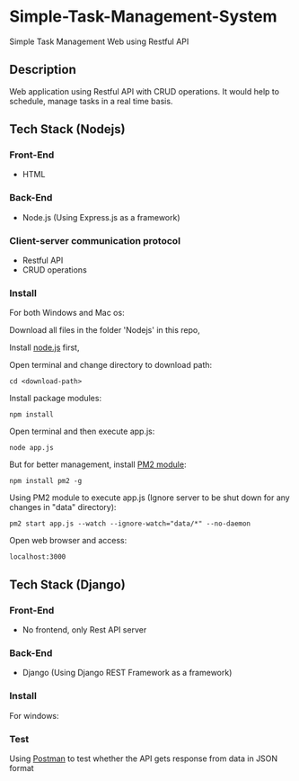 # Simple-Task-Management-System
Simple Task Management Web using Restful API

## Description
Web application using Restful API with CRUD operations. It would help to schedule, manage tasks in a real time basis.

## Tech Stack (Nodejs)
### Front-End
* HTML
### Back-End
* Node.js (Using Express.js as a framework)
### Client-server communication protocol
* Restful API
* CRUD operations
### Install 
For both Windows and Mac os:

Download all files in the folder 'Nodejs' in this repo,

Install [node.js](https://nodejs.org/en/download/) first,

Open terminal and change directory to download path:
```
cd <download-path>
```
Install package modules:
```
npm install
```
Open terminal and then execute app.js:
```
node app.js
```
But for better management, install [PM2 module](https://www.npmjs.com/package/pm2):
```
npm install pm2 -g
```
Using PM2 module to execute app.js (Ignore server to be shut down for any changes in "data" directory):
```
pm2 start app.js --watch --ignore-watch="data/*" --no-daemon
```
Open web browser and access:
```
localhost:3000
```
## Tech Stack (Django)
### Front-End
* No frontend, only Rest API server
### Back-End
* Django (Using Django REST Framework as a framework)
### Install
For windows:

### Test
Using [Postman](https://www.postman.com/) to test whether the API gets response from data in JSON format
